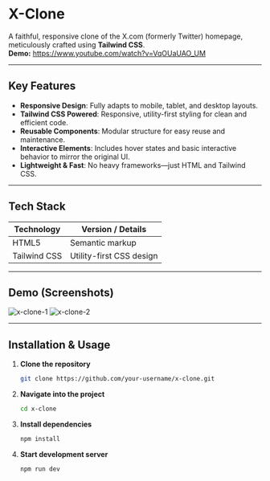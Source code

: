 # X-Clone

A faithful, responsive clone of the X.com (formerly Twitter) homepage, meticulously crafted using **Tailwind CSS**.  
**Demo:** https://www.youtube.com/watch?v=VqOUaUAO_UM

---

##  Key Features

- **Responsive Design**: Fully adapts to mobile, tablet, and desktop layouts.
- **Tailwind CSS Powered**: Responsive, utility-first styling for clean and efficient code.
- **Reusable Components**: Modular structure for easy reuse and maintenance.
- **Interactive Elements**: Includes hover states and basic interactive behavior to mirror the original UI.
- **Lightweight & Fast**: No heavy frameworks—just HTML and Tailwind CSS.

---

##  Tech Stack

| Technology    | Version / Details        |
|---------------|--------------------------|
| HTML5         | Semantic markup          |
| Tailwind CSS  | Utility-first CSS design |

---

##  Demo (Screenshots)

![x-clone-1](https://github.com/user-attachments/assets/db473f1d-0f26-4421-9d2b-239bc879fa8e)
![x-clone-2](https://github.com/user-attachments/assets/23b21b96-5970-4402-b197-f2a07cee2834)

---

##  Installation & Usage

1. **Clone the repository**
   ```bash
   git clone https://github.com/your-username/x-clone.git
2. **Navigate into the project**
   ```bash
   cd x-clone
3. **Install dependencies**
   ```bash
   npm install
4. **Start development server**
   ```bash
   npm run dev
